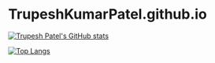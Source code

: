 # TrupeshKumarPatel.github.io

[![Trupesh Patel's GitHub stats](https://github-readme-stats.vercel.app/api?username=TrupeshKumarPatel&count_private=true&show_icons=true)](https://github.com/anuraghazra/github-readme-stats)

[![Top Langs](https://github-readme-stats.vercel.app/api/top-langs/?username=TrupeshKumarPatel&layout=compact&langs_count=10)](https://github.com/anuraghazra/github-readme-stats)
